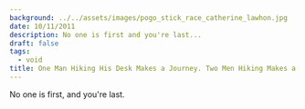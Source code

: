 ```yaml
---
background: ../../assets/images/pogo_stick_race_catherine_lawhon.jpg
date: 10/11/2011
description: No one is first and you're last...
draft: false
tags:
  - void
title: One Man Hiking His Desk Makes a Journey. Two Men Hiking Makes a Race.
---
```

  
No one is first, and you're last.  
